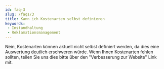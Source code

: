 ```yaml
---
id: faq-3
slug: /faqs/3
title: Kann ich Kostenarten selbst definieren
keywords:
 - Instandhaltung
 - Reklamationsmanagement
---
```

Nein, Kostenarten können aktuell nicht selbst definiert werden, da dies eine Auswertung deutlich erschweren würde. Wenn Ihnen Kostenarten fehlen sollten, teilen Sie uns dies bitte über den "Verbesserung zur Website" Link mit. 